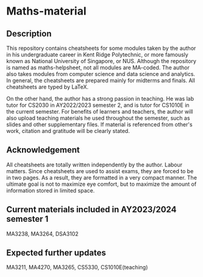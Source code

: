 # Maths-material
## Description
This repository contains cheatsheets for some modules taken by the author in his undergraduate career in Kent Ridge Polytechnic, or more famously known as National University of Singapore, or NUS. Although the repository is named as maths-helpsheet, not all modules are MA-coded. The author also takes modules from computer science and data science and analytics. In general, the cheatsheets are prepared mainly for midterms and finals. All cheatsheets are typed by LaTeX.

On the other hand, the author has a strong passion in teaching. He was lab tutor for CS2030 in AY2022/2023 semester 2, and is tutor for CS1010E in the current semester. For benefits of learners and teachers, the author will also upload teaching materials he used throughout the semester, such as slides and other supplementary files. If material is referenced from other's work, citation and gratitude will be clearly stated.
## Acknowledgement
All cheatsheets are totally written independently by the author. Labour matters. Since cheatsheets are used to assist exams, they are forced to be in two pages. As a result, they are formatted in a very compact manner. The ultimate goal is not to maximize eye comfort, but to maximize the amount of information stored in limited space.
## Current materials included in AY2023/2024 semester 1
MA3238, MA3264, DSA3102
## Expected further updates
MA3211, MA4270, MA3265, CS5330, CS1010E(teaching)
